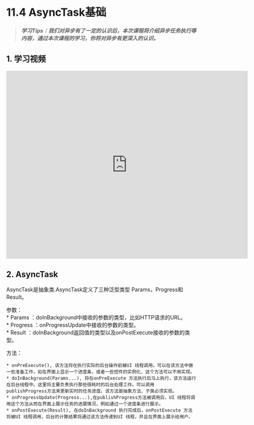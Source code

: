 # 11.4 AsyncTask基础

>##### 学习Tips：我们对异步有了一定的认识后，本次课程将介绍异步任务执行等内容，通过本次课程的学习，你将对异步有更深入的认识。

## 1. 学习视频

<iframe frameborder="0" width="640" height="498" src="https://v.qq.com/iframe/player.html?vid=v0300085cs1&tiny=0&auto=0" allowfullscreen></iframe>

## 2. AsyncTask

AsyncTask是抽象类.AsyncTask定义了三种泛型类型 Params，Progress和Result。

 参数：
　   
    \* Params ：doInBackground中接收的参数的类型，比如HTTP请求的URL。
　   
    \* Progress ：onProgressUpdate中接收的参数的类型。
　   
    \* Result ：doInBackground返回值的类型以及onPostExecute接收的参数的类型。

 方法：

    * onPreExecute(), 该方法将在执行实际的后台操作前被UI 线程调用。可以在该方法中做一些准备工作，如在界面上显示一个进度条，或者一些控件的实例化，这个方法可以不用实现。
    * doInBackground(Params...), 将在onPreExecute 方法执行后马上执行，该方法运行在后台线程中。这里将主要负责执行那些很耗时的后台处理工作。可以调用 publishProgress方法来更新实时的任务进度。该方法是抽象方法，子类必须实现。
    * onProgressUpdate(Progress...),在publishProgress方法被调用后，UI 线程将调用这个方法从而在界面上展示任务的进展情况，例如通过一个进度条进行展示。
    * onPostExecute(Result), 在doInBackground 执行完成后，onPostExecute 方法将被UI 线程调用，后台的计算结果将通过该方法传递到UI 线程，并且在界面上展示给用户。